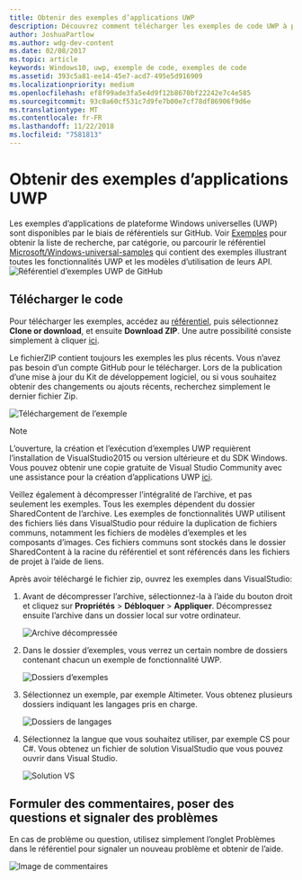 ```yaml
---
title: Obtenir des exemples d’applications UWP
description: Découvrez comment télécharger les exemples de code UWP à partir de GitHub
author: JoshuaPartlow
ms.author: wdg-dev-content
ms.date: 02/08/2017
ms.topic: article
keywords: Windows10, uwp, exemple de code, exemples de code
ms.assetid: 393c5a81-ee14-45e7-acd7-495e5d916909
ms.localizationpriority: medium
ms.openlocfilehash: ef8f99ade3fa5e4d9f12b8670bf22242e7c4e585
ms.sourcegitcommit: 93c0a60cf531c7d9fe7b00e7cf78df86906f9d6e
ms.translationtype: MT
ms.contentlocale: fr-FR
ms.lasthandoff: 11/22/2018
ms.locfileid: "7581813"
---
```

# <a name="get-uwp-app-samples"></a>Obtenir des exemples d’applications UWP

Les exemples d’applications de plateforme Windows universelles (UWP) sont disponibles par le biais de référentiels sur GitHub. Voir [Exemples](https://developer.microsoft.com/windows/samples "Exemples Centre de développement") pour obtenir la liste de recherche, par catégorie, ou parcourir le référentiel [Microsoft/Windows-universal-samples](https://github.com/Microsoft/Windows-universal-samples "Référentiel GitHub d’exemples d’application de plateforme Windows universelle") qui contient des exemples illustrant toutes les fonctionnalités UWP et les modèles d’utilisation de leurs API.  
![Référentiel d’exemples UWP de GitHub](images/GitHubUWPSamplesPage.png)

## <a name="download-the-code"></a>Télécharger le code

Pour télécharger les exemples, accédez au [référentiel](https://github.com/Microsoft/Windows-universal-samples "Référentiel GitHub d’exemples d’application de plateforme Windows universelle"), puis sélectionnez **Clone or download**, et ensuite **Download ZIP**. Une autre possibilité consiste simplement à cliquer [ici](https://github.com/Microsoft/Windows-universal-samples/archive/master.zip "Téléchargement de fichierZIP d’exemples d’application de plateforme Windows universelle").

Le fichierZIP contient toujours les exemples les plus récents. Vous n’avez pas besoin d’un compte GitHub pour le télécharger. Lors de la publication d’une mise à jour du Kit de développement logiciel, ou si vous souhaitez obtenir des changements ou ajouts récents, recherchez simplement le dernier fichier Zip.

![Téléchargement de l’exemple](images/SamplesDownloadButton.png)


> [!NOTE]
> L’ouverture, la création et l’exécution d’exemples UWP requièrent l’installation de VisualStudio2015 ou version ultérieure et du SDK Windows. Vous pouvez obtenir une copie gratuite de Visual Studio Community avec une assistance pour la création d’applications UWP [ici](http://go.microsoft.com/fwlink/p/?LinkID=280676 "Téléchargements des outils de développement Windows").  
>
> Veillez également à décompresser l’intégralité de l’archive, et pas seulement les exemples. Tous les exemples dépendent du dossier SharedContent de l’archive. Les exemples de fonctionnalités UWP utilisent des fichiers liés dans VisualStudio pour réduire la duplication de fichiers communs, notamment les fichiers de modèles d’exemples et les composants d’images. Ces fichiers communs sont stockés dans le dossier SharedContent à la racine du référentiel et sont référencés dans les fichiers de projet à l’aide de liens.

Après avoir téléchargé le fichier zip, ouvrez les exemples dans VisualStudio:

1.  Avant de décompresser l’archive, sélectionnez-la à l’aide du bouton droit et cliquez sur **Propriétés** > **Débloquer** > **Appliquer**. Décompressez ensuite l’archive dans un dossier local sur votre ordinateur.

    ![Archive décompressée](images/SamplesUnzip1.png)
2.  Dans le dossier d’exemples, vous verrez un certain nombre de dossiers contenant chacun un exemple de fonctionnalité UWP.

    ![Dossiers d’exemples](images/SamplesUnzip2.png)

3.  Sélectionnez un exemple, par exemple Altimeter. Vous obtenez plusieurs dossiers indiquant les langages pris en charge.

    ![Dossiers de langages](images/SamplesUnzip3.png)

4.  Sélectionnez la langue que vous souhaitez utiliser, par exemple CS pour C\#. Vous obtenez un fichier de solution VisualStudio que vous pouvez ouvrir dans Visual Studio.

    ![Solution VS](images/SamplesUnzip4.png)

## <a name="give-feedback-ask-questions-and-report-issues"></a>Formuler des commentaires, poser des questions et signaler des problèmes

En cas de problème ou question, utilisez simplement l’onglet Problèmes dans le référentiel pour signaler un nouveau problème et obtenir de l’aide.

![Image de commentaires](images/GitHubUWPSamplesFeedback.png)

